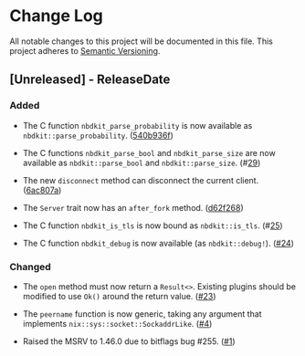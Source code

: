 # Change Log

All notable changes to this project will be documented in this file.
This project adheres to [Semantic Versioning](https://semver.org/).

## [Unreleased] - ReleaseDate
### Added

- The C function `nbdkit_parse_probability` is now available as
  `nbdkit::parse_probability`.
  ([540b936f](https://gitlab.com/nbdkit/nbdkit/-/commit/540b936fc019b80ca53bd1ab66974f9b15fa4aae))

- The C functions `nbdkit_parse_bool` and `nbdkit_parse_size`
  are now available as `nbdkit::parse_bool` and `nbdkit::parse_size`.
  (#[29](https://gitlab.com/nbdkit/nbdkit/-/merge_requests/29))

- The new `disconnect` method can disconnect the current client.
  ([6ac807a](https://gitlab.com/nbdkit/nbdkit/-/commit/6ac807afd89b76138776a00dc72296b9e308789b#e4c08f6fb1d46a0e2d31c745310e364555390ff0))

- The `Server` trait now has an `after_fork` method.
  ([d62f268](https://gitlab.com/nbdkit/nbdkit/-/commit/d62f26808ea1fa2cf97d990745b76010caffe7d4))

- The C function `nbdkit_is_tls` is now bound as `nbdkit::is_tls`.
  (#[25](https://gitlab.com/nbdkit/nbdkit/-/merge_requests/25))

- The C function `nbdkit_debug` is now available (as `nbdkit::debug!`).
  ([#24](https://gitlab.com/nbdkit/nbdkit/-/merge_requests/24))

### Changed

- The `open` method must now return a `Result<>`.  Existing plugins
  should be modified to use `Ok()` around the return value.
  ([#23](https://gitlab.com/nbdkit/nbdkit/-/merge_requests/23))

- The `peername` function is now generic, taking any argument that implements
  `nix::sys::socket::SockaddrLike`.
  ([#4](https://gitlab.com/nbdkit/nbdkit/-/merge_requests/4))

- Raised the MSRV to 1.46.0 due to bitflags bug #255.
  ([#1](https://gitlab.com/nbdkit/nbdkit/-/merge_requests/1))

